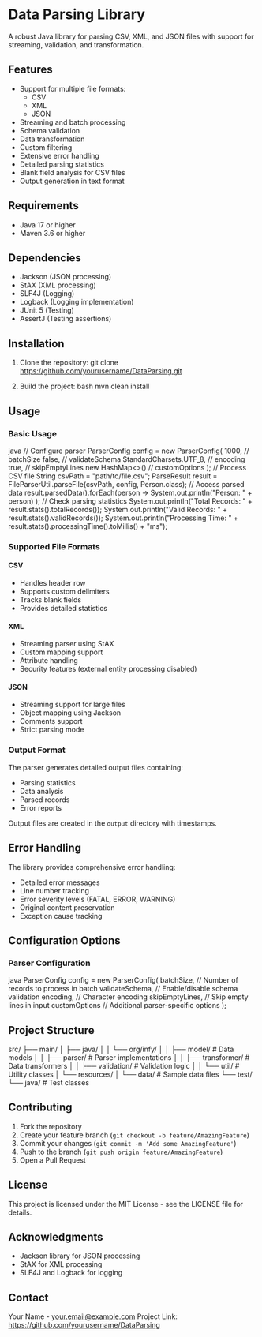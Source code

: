 # Data Parsing Library

A robust Java library for parsing CSV, XML, and JSON files with support for streaming, validation, and transformation.

## Features

- Support for multiple file formats:
  - CSV
  - XML
  - JSON
- Streaming and batch processing
- Schema validation
- Data transformation
- Custom filtering
- Extensive error handling
- Detailed parsing statistics
- Blank field analysis for CSV files
- Output generation in text format

## Requirements

- Java 17 or higher
- Maven 3.6 or higher

## Dependencies

- Jackson (JSON processing)
- StAX (XML processing)
- SLF4J (Logging)
- Logback (Logging implementation)
- JUnit 5 (Testing)
- AssertJ (Testing assertions)

## Installation

1. Clone the repository: 
git clone https://github.com/yourusername/DataParsing.git


2. Build the project:
bash
mvn clean install


## Usage

### Basic Usage

java
// Configure parser
ParserConfig config = new ParserConfig(
1000, // batchSize
false, // validateSchema
StandardCharsets.UTF_8, // encoding
true, // skipEmptyLines
new HashMap<>() // customOptions
);
// Process CSV file
String csvPath = "path/to/file.csv";
ParseResult<Person> result = FileParserUtil.parseFile(csvPath, config, Person.class);
// Access parsed data
result.parsedData().forEach(person ->
System.out.println("Person: " + person)
);
// Check parsing statistics
System.out.println("Total Records: " + result.stats().totalRecords());
System.out.println("Valid Records: " + result.stats().validRecords());
System.out.println("Processing Time: " + result.stats().processingTime().toMillis() + "ms");


### Supported File Formats

#### CSV
- Handles header row
- Supports custom delimiters
- Tracks blank fields
- Provides detailed statistics

#### XML
- Streaming parser using StAX
- Custom mapping support
- Attribute handling
- Security features (external entity processing disabled)

#### JSON
- Streaming support for large files
- Object mapping using Jackson
- Comments support
- Strict parsing mode

### Output Format

The parser generates detailed output files containing:
- Parsing statistics
- Data analysis
- Parsed records
- Error reports

Output files are created in the `output` directory with timestamps.

## Error Handling

The library provides comprehensive error handling:
- Detailed error messages
- Line number tracking
- Error severity levels (FATAL, ERROR, WARNING)
- Original content preservation
- Exception cause tracking

## Configuration Options

### Parser Configuration

java
ParserConfig config = new ParserConfig(
batchSize, // Number of records to process in batch
validateSchema, // Enable/disable schema validation
encoding, // Character encoding
skipEmptyLines, // Skip empty lines in input
customOptions // Additional parser-specific options
);


## Project Structure

src/
├── main/
│ ├── java/
│ │ └── org/infy/
│ │ ├── model/ # Data models
│ │ ├── parser/ # Parser implementations
│ │ ├── transformer/ # Data transformers
│ │ ├── validation/ # Validation logic
│ │ └── util/ # Utility classes
│ └── resources/
│ └── data/ # Sample data files
└── test/
└── java/ # Test classes


## Contributing

1. Fork the repository
2. Create your feature branch (`git checkout -b feature/AmazingFeature`)
3. Commit your changes (`git commit -m 'Add some AmazingFeature'`)
4. Push to the branch (`git push origin feature/AmazingFeature`)
5. Open a Pull Request

## License

This project is licensed under the MIT License - see the LICENSE file for details.

## Acknowledgments

- Jackson library for JSON processing
- StAX for XML processing
- SLF4J and Logback for logging

## Contact

Your Name - your.email@example.com
Project Link: https://github.com/yourusername/DataParsing
